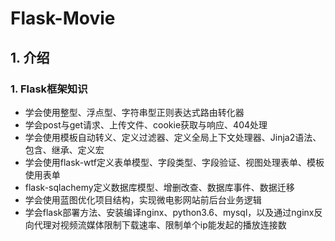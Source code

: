 # Flask-Movie
## 1. 介绍

### 1. Flask框架知识

- 学会使用整型、浮点型、字符串型正则表达式路由转化器
- 学会post与get请求、上传文件、cookie获取与响应、404处理
- 学会使用模板自动转义、定义过滤器、定义全局上下文处理器、Jinja2语法、包含、继承、定义宏
- 学会使用flask-wtf定义表单模型、字段类型、字段验证、视图处理表单、模板使用表单
- flask-sqlachemy定义数据库模型、增删改查、数据库事件、数据迁移
- 学会使用蓝图优化项目结构，实现微电影网站前后台业务逻辑
- 学会flask部署方法、安装编译nginx、python3.6、mysql，以及通过nginx反向代理对视频流媒体限制下载速率、限制单个ip能发起的播放连接数
